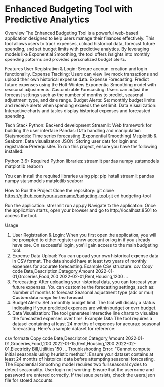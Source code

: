 # Enhanced Budgeting Tool with Predictive Analytics
Overview
The Enhanced Budgeting Tool is a powerful web-based application designed to help users manage their finances effectively. This tool allows users to track expenses, upload historical data, forecast future spending, and set budget limits with predictive analytics. By leveraging models like Exponential Smoothing, the tool offers insights into monthly spending patterns and provides personalized budget alerts.

Features
User Registration & Login: Secure account creation and login functionality.
Expense Tracking: Users can view live mock transactions and upload their own historical expense data.
Expense Forecasting: Predict future expenses using the Holt-Winters Exponential Smoothing model with seasonal adjustments.
Customizable Forecasting: Users can adjust the forecast settings such as the number of months to predict, seasonal adjustment type, and date range.
Budget Alerts: Set monthly budget limits and receive alerts when spending exceeds the set limit.
Data Visualization: Interactive charts and tables display historical expenses and forecasted spending.

Tech Stack
Python: Backend development
Streamlit: Web framework for building the user interface
Pandas: Data handling and manipulation
Statsmodels: Time series forecasting (Exponential Smoothing)
Matplotlib & Seaborn: Data visualization
JSON: Storing user data for login and registration
Prerequisites
To run this project, ensure you have the following installed:

Python 3.6+
Required Python libraries:
streamlit
pandas
numpy
statsmodels
matplotlib
seaborn

You can install the required libraries using pip:
pip install streamlit pandas numpy statsmodels matplotlib seaborn

How to Run the Project
Clone the repository:
git clone https://github.com/your-username/budgeting-tool.git
cd budgeting-tool

Run the application:
streamlit run app.py
Navigate to the application: Once the application starts, open your browser and go to http://localhost:8501 to access the tool.

Usage
1. User Registration & Login:
When you first open the application, you will be prompted to either register a new account or log in if you already have one.
On successful login, you'll gain access to the main budgeting tool.
2. Expense Data Upload:
You can upload your own historical expense data in CSV format. The data should have at least two years of monthly expenses for accurate forecasting.
Example CSV structure:
csv
Copy code
Date,Description,Category,Amount
2022-01-01,Groceries,Food,200
2022-02-01,Rent,Housing,1200
...
3. Forecasting:
After uploading your historical data, you can forecast your future expenses.
You can customize the forecasting settings, such as:
Number of months to forecast
Seasonal adjustment type (add or mul)
Custom date range for the forecast
4. Budget Alerts:
Set a monthly budget limit.
The tool will display a status indicating if your predicted expenses are within budget or over budget.
5. Data Visualization:
The tool generates interactive line charts to visualize the forecasted expenses over time.
Example Data
The tool requires a dataset containing at least 24 months of expenses for accurate seasonal forecasting. Here's a sample dataset for reference:

csv formate
Copy code
Date,Description,Category,Amount
2022-01-01,Groceries,Food,200
2022-01-15,Rent,Housing,1200
2022-02-01,Electricity Bill,Utilities,150
...
Troubleshooting
Error: "Cannot compute initial seasonals using heuristic method":
Ensure your dataset contains at least 24 months of historical data before attempting seasonal forecasting. The Exponential Smoothing model requires two full seasonal cycles to detect seasonality.
User login not working:
Ensure that the username and password are entered correctly. If the issue persists, check the users.json file for stored accounts.
